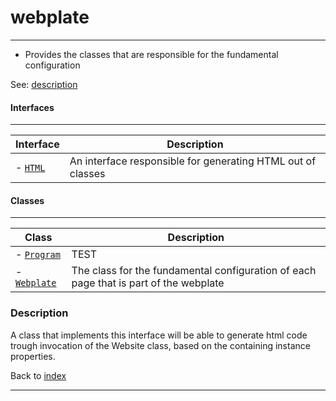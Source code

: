 # webplate 
---

- Provides the classes that are responsible for the fundamental configuration

See: [description](#description)

#### Interfaces
---
| Interface | Description |
| ---|---|
| - [`HTML`](#html) | An interface responsible for generating HTML out of classes |
    
    
#### Classes
---
| Class | Description |
| --- | --- |
| - [`Program`](#program) | TEST |
| - [`Webplate`](#webplate) | The class for the fundamental configuration of each page that is part of the webplate |

    
### Description

A class that implements this interface will be able to generate html code trough invocation of the Website class, based on the containing instance properties. 

Back to [index](../../README.md#webplate-api-specification-under-development)

---